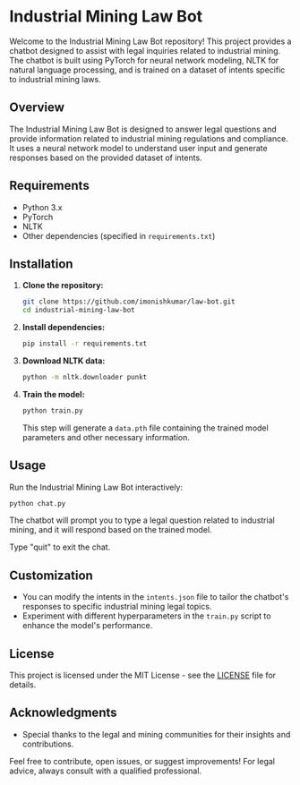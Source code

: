 
# Industrial Mining Law Bot

Welcome to the Industrial Mining Law Bot repository! This project provides a chatbot designed to assist with legal inquiries related to industrial mining. The chatbot is built using PyTorch for neural network modeling, NLTK for natural language processing, and is trained on a dataset of intents specific to industrial mining laws.

## Overview

The Industrial Mining Law Bot is designed to answer legal questions and provide information related to industrial mining regulations and compliance. It uses a neural network model to understand user input and generate responses based on the provided dataset of intents.

## Requirements

- Python 3.x
- PyTorch
- NLTK
- Other dependencies (specified in `requirements.txt`)

## Installation

1. **Clone the repository:**

   ```bash
   git clone https://github.com/imonishkumar/law-bot.git
   cd industrial-mining-law-bot
   ```

2. **Install dependencies:**

   ```bash
   pip install -r requirements.txt
   ```

3. **Download NLTK data:**

   ```bash
   python -m nltk.downloader punkt
   ```

4. **Train the model:**

   ```bash
   python train.py
   ```

   This step will generate a `data.pth` file containing the trained model parameters and other necessary information.

## Usage

Run the Industrial Mining Law Bot interactively:

```bash
python chat.py
```

The chatbot will prompt you to type a legal question related to industrial mining, and it will respond based on the trained model.

Type "quit" to exit the chat.

## Customization

- You can modify the intents in the `intents.json` file to tailor the chatbot's responses to specific industrial mining legal topics.
- Experiment with different hyperparameters in the `train.py` script to enhance the model's performance.

## License

This project is licensed under the MIT License - see the [LICENSE](LICENSE) file for details.

## Acknowledgments

- Special thanks to the legal and mining communities for their insights and contributions.

Feel free to contribute, open issues, or suggest improvements! For legal advice, always consult with a qualified professional.
```
